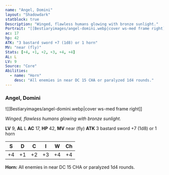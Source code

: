 ```yaml
---
name: "Angel, Domini"
layout: "Shadowdark"
statblock: true
Description: "Winged, flawless humans glowing with bronze sunlight."
Portrait: "[[Bestiaryimages/angel-domini.webp|cover ws-med frame right]]"
ac: 17
hp: 42
ATK: "3 bastard sword +7 (1d8) or 1 horn"
MV: "near (fly)"
Stats: [+4, +1, +2, +3, +4, +4]
AL: L
LV: 9
Source: "Core"
Abilities:
  - name: "Horn"
    desc: "All enemies in near DC 15 CHA or paralyzed 1d4 rounds."
---
```


### Angel, Domini

![[Bestiaryimages/angel-domini.webp|cover ws-med frame right]]

_Winged, flawless humans glowing with bronze sunlight._

**LV** 9, **AL** L
**AC** 17, **HP** 42, **MV** near (fly)
**ATK** 3 bastard sword +7 (1d8) or 1 horn

|  S  |  D  |  C  |  I  |  W  |  Ch  |
|:---:|:---:|:---:|:---:|:---:|:----:|
| +4 | +1 | +2 | +3 | +4 | +4 |

**Horn:** All enemies in near DC 15 CHA or paralyzed 1d4 rounds.

